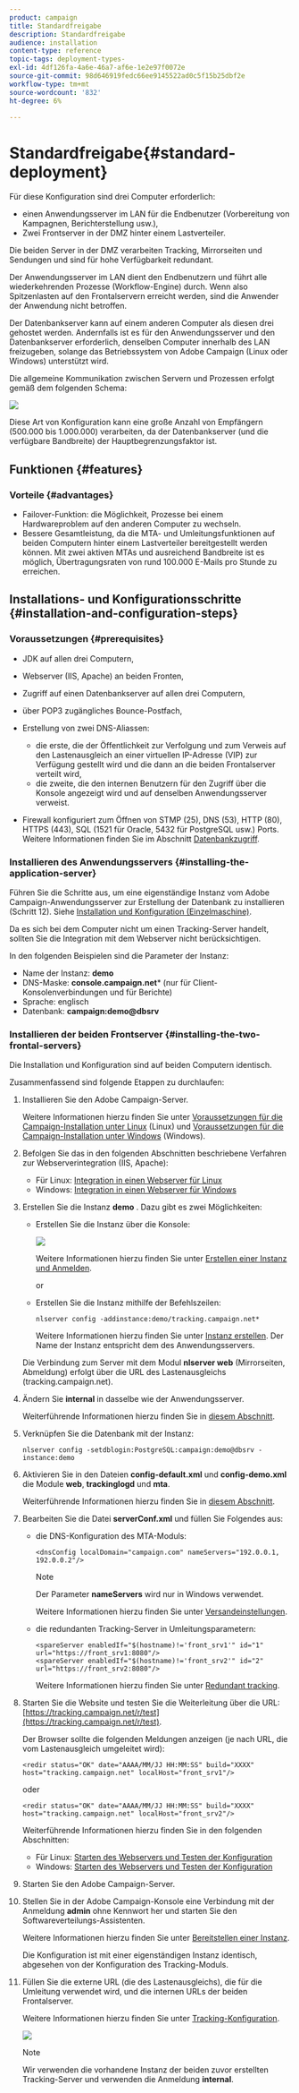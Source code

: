 ```yaml
---
product: campaign
title: Standardfreigabe
description: Standardfreigabe
audience: installation
content-type: reference
topic-tags: deployment-types-
exl-id: 4df126fa-4a6e-46a7-af6e-1e2e97f0072e
source-git-commit: 98d646919fedc66ee9145522ad0c5f15b25dbf2e
workflow-type: tm+mt
source-wordcount: '832'
ht-degree: 6%

---
```


# Standardfreigabe{#standard-deployment}

Für diese Konfiguration sind drei Computer erforderlich:

* einen Anwendungsserver im LAN für die Endbenutzer (Vorbereitung von Kampagnen, Berichterstellung usw.),
* Zwei Frontserver in der DMZ hinter einem Lastverteiler.

Die beiden Server in der DMZ verarbeiten Tracking, Mirrorseiten und Sendungen und sind für hohe Verfügbarkeit redundant.

Der Anwendungsserver im LAN dient den Endbenutzern und führt alle wiederkehrenden Prozesse (Workflow-Engine) durch. Wenn also Spitzenlasten auf den Frontalservern erreicht werden, sind die Anwender der Anwendung nicht betroffen.

Der Datenbankserver kann auf einem anderen Computer als diesen drei gehostet werden. Andernfalls ist es für den Anwendungsserver und den Datenbankserver erforderlich, denselben Computer innerhalb des LAN freizugeben, solange das Betriebssystem von Adobe Campaign (Linux oder Windows) unterstützt wird.

Die allgemeine Kommunikation zwischen Servern und Prozessen erfolgt gemäß dem folgenden Schema:

![](assets/s_001_ncs_install_standardconfig.png)

Diese Art von Konfiguration kann eine große Anzahl von Empfängern (500.000 bis 1.000.000) verarbeiten, da der Datenbankserver (und die verfügbare Bandbreite) der Hauptbegrenzungsfaktor ist.

## Funktionen {#features}

### Vorteile {#advantages}

* Failover-Funktion: die Möglichkeit, Prozesse bei einem Hardwareproblem auf den anderen Computer zu wechseln.
* Bessere Gesamtleistung, da die MTA- und Umleitungsfunktionen auf beiden Computern hinter einem Lastverteiler bereitgestellt werden können. Mit zwei aktiven MTAs und ausreichend Bandbreite ist es möglich, Übertragungsraten von rund 100.000 E-Mails pro Stunde zu erreichen.

## Installations- und Konfigurationsschritte {#installation-and-configuration-steps}

### Voraussetzungen {#prerequisites}

* JDK auf allen drei Computern,
* Webserver (IIS, Apache) an beiden Fronten,
* Zugriff auf einen Datenbankserver auf allen drei Computern,
* über POP3 zugängliches Bounce-Postfach,
* Erstellung von zwei DNS-Aliassen:

   * die erste, die der Öffentlichkeit zur Verfolgung und zum Verweis auf den Lastenausgleich an einer virtuellen IP-Adresse (VIP) zur Verfügung gestellt wird und die dann an die beiden Frontalserver verteilt wird,
   * die zweite, die den internen Benutzern für den Zugriff über die Konsole angezeigt wird und auf denselben Anwendungsserver verweist.

* Firewall konfiguriert zum Öffnen von STMP (25), DNS (53), HTTP (80), HTTPS (443), SQL (1521 für Oracle, 5432 für PostgreSQL usw.) Ports. Weitere Informationen finden Sie im Abschnitt [Datenbankzugriff](../../installation/using/network-configuration.md#database-access).

### Installieren des Anwendungsservers {#installing-the-application-server}

Führen Sie die Schritte aus, um eine eigenständige Instanz vom Adobe Campaign-Anwendungsserver zur Erstellung der Datenbank zu installieren (Schritt 12). Siehe [Installation und Konfiguration (Einzelmaschine)](../../installation/using/standalone-deployment.md#installing-and-configuring--single-machine-).

Da es sich bei dem Computer nicht um einen Tracking-Server handelt, sollten Sie die Integration mit dem Webserver nicht berücksichtigen.

In den folgenden Beispielen sind die Parameter der Instanz:

* Name der Instanz: **demo**
* DNS-Maske: **console.campaign.net*** (nur für Client-Konsolenverbindungen und für Berichte)
* Sprache: englisch
* Datenbank: **campaign:demo@dbsrv**

### Installieren der beiden Frontserver {#installing-the-two-frontal-servers}

Die Installation und Konfiguration sind auf beiden Computern identisch.

Zusammenfassend sind folgende Etappen zu durchlaufen:

1. Installieren Sie den Adobe Campaign-Server.

   Weitere Informationen hierzu finden Sie unter [Voraussetzungen für die Campaign-Installation unter Linux](../../installation/using/prerequisites-of-campaign-installation-in-linux.md) (Linux) und [Voraussetzungen für die Campaign-Installation unter Windows](../../installation/using/prerequisites-of-campaign-installation-in-windows.md) (Windows).

1. Befolgen Sie das in den folgenden Abschnitten beschriebene Verfahren zur Webserverintegration (IIS, Apache):

   * Für Linux: [Integration in einen Webserver für Linux](../../installation/using/integration-into-a-web-server-for-linux.md)
   * Windows: [Integration in einen Webserver für Windows](../../installation/using/integration-into-a-web-server-for-windows.md)

1. Erstellen Sie die Instanz **demo** . Dazu gibt es zwei Möglichkeiten:

   * Erstellen Sie die Instanz über die Konsole:

      ![](assets/install_create_new_connexion.png)

      Weitere Informationen hierzu finden Sie unter [Erstellen einer Instanz und Anmelden](../../installation/using/creating-an-instance-and-logging-on.md).

      or

   * Erstellen Sie die Instanz mithilfe der Befehlszeilen:

      ```
      nlserver config -addinstance:demo/tracking.campaign.net*
      ```

      Weitere Informationen hierzu finden Sie unter [Instanz erstellen](../../installation/using/command-lines.md#creating-an-instance).
   Der Name der Instanz entspricht dem des Anwendungsservers.

   Die Verbindung zum Server mit dem Modul **nlserver web** (Mirrorseiten, Abmeldung) erfolgt über die URL des Lastenausgleichs (tracking.campaign.net).

1. Ändern Sie **internal** in dasselbe wie der Anwendungsserver.

   Weiterführende Informationen hierzu finden Sie in [diesem Abschnitt](../../installation/using/configuring-campaign-server.md#internal-identifier).

1. Verknüpfen Sie die Datenbank mit der Instanz:

   ```
   nlserver config -setdblogin:PostgreSQL:campaign:demo@dbsrv -instance:demo
   ```

1. Aktivieren Sie in den Dateien **config-default.xml** und **config-demo.xml** die Module **web**, **trackinglogd** und **mta**.

   Weiterführende Informationen hierzu finden Sie in [diesem Abschnitt](../../installation/using/configuring-campaign-server.md#enabling-processes).

1. Bearbeiten Sie die Datei **serverConf.xml** und füllen Sie Folgendes aus:

   * die DNS-Konfiguration des MTA-Moduls:

      ```
      <dnsConfig localDomain="campaign.com" nameServers="192.0.0.1, 192.0.0.2"/>
      ```

      >[!NOTE]
      >
      >Der Parameter **nameServers** wird nur in Windows verwendet.

      Weitere Informationen hierzu finden Sie unter [Versandeinstellungen](configure-delivery-settings.md).

   * die redundanten Tracking-Server in Umleitungsparametern:

      ```
      <spareServer enabledIf="$(hostname)!='front_srv1'" id="1" url="https://front_srv1:8080"/>
      <spareServer enabledIf="$(hostname)!='front_srv2'" id="2" url="https://front_srv2:8080"/>
      ```

      Weitere Informationen hierzu finden Sie unter [Redundant tracking](configuring-campaign-server.md#redundant-tracking).

1. Starten Sie die Website und testen Sie die Weiterleitung über die URL: [https://tracking.campaign.net/r/test](https://tracking.campaign.net/r/test).

   Der Browser sollte die folgenden Meldungen anzeigen (je nach URL, die vom Lastenausgleich umgeleitet wird):

   ```
   <redir status="OK" date="AAAA/MM/JJ HH:MM:SS" build="XXXX" host="tracking.campaign.net" localHost="front_srv1"/>
   ```

   oder

   ```
   <redir status="OK" date="AAAA/MM/JJ HH:MM:SS" build="XXXX" host="tracking.campaign.net" localHost="front_srv2"/>
   ```

   Weiterführende Informationen hierzu finden Sie in den folgenden Abschnitten:

   * Für Linux: [Starten des Webservers und Testen der Konfiguration](../../installation/using/integration-into-a-web-server-for-linux.md#launching-the-web-server-and-testing-the-configuration)
   * Windows: [Starten des Webservers und Testen der Konfiguration](../../installation/using/integration-into-a-web-server-for-windows.md#launching-the-web-server-and-testing-the-configuration)

1. Starten Sie den Adobe Campaign-Server.
1. Stellen Sie in der Adobe Campaign-Konsole eine Verbindung mit der Anmeldung **admin** ohne Kennwort her und starten Sie den Softwareverteilungs-Assistenten.

   Weitere Informationen hierzu finden Sie unter [Bereitstellen einer Instanz](../../installation/using/deploying-an-instance.md).

   Die Konfiguration ist mit einer eigenständigen Instanz identisch, abgesehen von der Konfiguration des Tracking-Moduls.

1. Füllen Sie die externe URL (die des Lastenausgleichs), die für die Umleitung verwendet wird, und die internen URLs der beiden Frontalserver.

   Weitere Informationen hierzu finden Sie unter [Tracking-Konfiguration](../../installation/using/deploying-an-instance.md#tracking-configuration).

   ![](assets/d_ncs_install_tracking2.png)

   >[!NOTE]
   >
   >Wir verwenden die vorhandene Instanz der beiden zuvor erstellten Tracking-Server und verwenden die Anmeldung **internal**.
